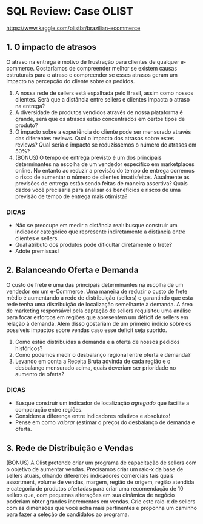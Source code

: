 # SQL Review: Case OLIST

https://www.kaggle.com/olistbr/brazilian-ecommerce



## 1. O impacto de atrasos
O atraso na entrega é motivo de frustração para clientes de qualquer e-commerce. Gostaríamos de compreender melhor se existem causas estruturais para o atraso e compreender se esses atrasos geram um impacto na percepção do cliente sobre os pedidos.
1) A nossa rede de sellers está espalhada pelo Brasil, assim como nossos clientes. Será que a distância entre sellers e clientes impacta o atraso na entrega?
2) A diversidade de produtos vendidos através de nossa plataforma é grande, será que os atrasos estão concentrados em certos tipos de produto?
3) O impacto sobre a experiência do cliente pode ser mensurado através das diferentes reviews. Qual o impacto dos atrasos sobre estes reviews? Qual seria o impacto se reduzíssemos o número de atrasos em 50%?
4) (BONUS) O tempo de entrega previsto é um dos principais determinantes na escolha de um vendedor especifico em marketplaces online. No entanto ao reduzir a previsão do tempo de entrega corremos o risco de aumentar o número de clientes insatisfeitos. Atualmente as previsões de entrega estão sendo feitas de maneira assertiva? Quais dados você precisaria para analisar os beneficios e riscos de uma previsão de tempo de entrega mais otimista?

### DICAS

* Não se preocupe em medir a distância real: busque construir um indicador categórico que represente indiretamente a distância entre clientes e sellers.
* Qual atributo dos produtos pode dificultar diretamente o frete?
* Adote premissas!

## 2. Balanceando Oferta e Demanda
O custo de frete é uma das principais determinantes na escolha de um vendedor em um e-Commerce. Uma maneira de reduzir o custo de frete médio é aumentando a rede de distribuição (sellers) e garantindo que esta rede tenha uma distribuição de localização semelhante à demanda. A área de marketing responsável pela captação de sellers requisitou uma análise para focar esforços em regiões que apresentem um déficit de sellers em relação à demanda. Além disso gostariam de um primeiro indicio sobre os possíveis impactos sobre vendas caso esse deficit seja suprido.

1) Como estão distribuidas a demanda e a oferta de nossos pedidos históricos?
2) Como podemos medir o desbalanço regional entre oferta e demanda?
3) Levando em conta a Receita Bruta advinda de cada região e o desbalanço mensurado acima, quais deveriam ser prioridade no aumento de oferta?

### DICAS

* Busque construir um indicador de localização *agregado* que facilite a comparação entre regiões.
* Considere a diferença entre indicadores relativos e absolutos!
* Pense em como *valorar* (estimar o preço) do desbalanço de demanda e oferta.

## 3. Rede de Distribuição e Vendas
(BONUS) A Olist pretende criar um programa de capacitação de sellers com o objetivo de aumentar vendas. Precisamos criar um raio-x da base de sellers atuais, olhando diferentes indicadores comerciais tais quais assortment, volume de vendas, margem, região de origem, região atendida e categoria de produtos ofertadas para criar uma recomendação de 10 sellers que, com pequenas alterações em sua dinâmica de negócio poderiam obter grandes incrementos em vendas. Crie este raio-x de sellers com as dimensões que você acha mais pertinentes e proponha um caminho para fazer a seleção de candidatos ao programa.

